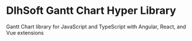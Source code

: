# DlhSoft Gantt Chart Hyper Library
Gantt Chart library for JavaScript and TypeScript with Angular, React, and Vue extensions